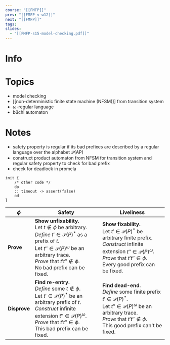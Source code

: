 ```yaml
---
course: "[[FMFP]]"
prev: "[[FMFP-v-w12]]"
next: "[[FMFP]]"
tags: 
slides:
  - "[[FMFP-s15-model-checking.pdf]]"
---
```



# Info


# Topics
- model checking
- [[non-deterministic finite state machine (NFSM)]] from transition system
- $\omega$-regular language
- büchi automaton


# Notes
- safety property is regular if its bad prefixes are described by a regular language over the alphabet $\mathcal{P}(\mathrm{AP})$
- construct product automaton from NFSM for transition system and regular safety property to check for bad prefix
- check for deadlock in promela
```pml
init {
    /* other code */
	do
	:: timeout -> assert(false)
	od
}
```

| $\phi$       | Safety                                                                                                                                                                                                                                                          | Liveliness                                                                                                                                                                                                                    |
| ------------ | --------------------------------------------------------------------------------------------------------------------------------------------------------------------------------------------------------------------------------------------------------------- | ----------------------------------------------------------------------------------------------------------------------------------------------------------------------------------------------------------------------------- |
| **Prove**    | **Show unfixability.**<br>Let $t \not\in \phi$ be arbitrary.<br>*Define* $t' \in \mathcal{P}(P)^{*}$ as a prefix of $t$.<br>Let $t'' \in \mathcal{P}(P)^{\omega}$ be an arbitrary trace.<br>*Prove* that $t't'' \not\in \phi$.<br>No bad prefix can be fixed.   | **Show fixability.**<br>Let $t' \in \mathcal{P}(P)^{*}$ be arbitrary finite prefix.<br>*Construct* infinite extension $t'' \in \mathcal{P}(P)^{\omega}$.<br>*Prove* that $t't'' \in \phi$.<br>Every good prefix can be fixed. |
| **Disprove** | **Find re-entry.**<br>*Define* some $t \not\in \phi$.<br>Let $t' \in \mathcal{P}(P)^{*}$ be an arbitrary prefix of $t$.<br>*Construct* infinite extension $t'' \in \mathcal{P}(P)^{\omega}$.<br>*Prove* that $t't'' \in \phi$.<br>This bad prefix can be fixed. | **Find dead-end.**<br>*Define* some finite prefix $t' \in \mathcal{P}(P)^{*}$.<br>Let $t'' \in \mathcal{P}(P)^{\omega}$ be an arbitrary trace.<br>*Prove* that $t't'' \not\in \phi$.<br>This good prefix can't be fixed.      |
